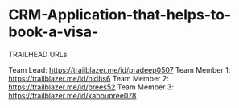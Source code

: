 # CRM-Application-that-helps-to-book-a-visa-

TRAILHEAD URLs

Team Lead: https://trailblazer.me/id/pradeep0507
Team Member 1: https://trailblazer.me/id/nidhs6
Team Member 2: https://trailblazer.me/id/prees52
Team Member 3: https://trailblazer.me/id/kabbupree078
